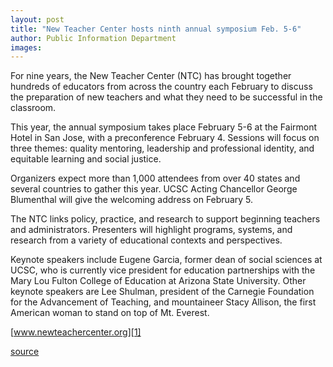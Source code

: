 ```yaml
---
layout: post
title: "New Teacher Center hosts ninth annual symposium Feb. 5-6"
author: Public Information Department
images:
---
```


For nine years, the New Teacher Center (NTC) has brought together hundreds of educators from across the country each February to discuss the preparation of new teachers and what they need to be successful in the classroom.

This year, the annual symposium takes place February 5-6 at the Fairmont Hotel in San Jose, with a preconference February 4. Sessions will focus on three themes: quality mentoring, leadership and professional identity, and equitable learning and social justice.

Organizers expect more than 1,000 attendees from over 40 states and several countries to gather this year. UCSC Acting Chancellor George Blumenthal will give the welcoming address on February 5.

The NTC links policy, practice, and research to support beginning teachers and administrators. Presenters will highlight programs, systems, and research from a variety of educational contexts and perspectives.

Keynote speakers include Eugene Garcia, former dean of social sciences at UCSC, who is currently vice president for education partnerships with the Mary Lou Fulton College of Education at Arizona State University. Other keynote speakers are Lee Shulman, president of the Carnegie Foundation for the Advancement of Teaching, and mountaineer Stacy Allison, the first American woman to stand on top of Mt. Everest.

[www.newteachercenter.org][1]

[1]: http://www.newteachercenter.org

[source](http://www1.ucsc.edu/currents/06-07/01-29/brief-symposium.asp "Permalink to brief-symposium")
